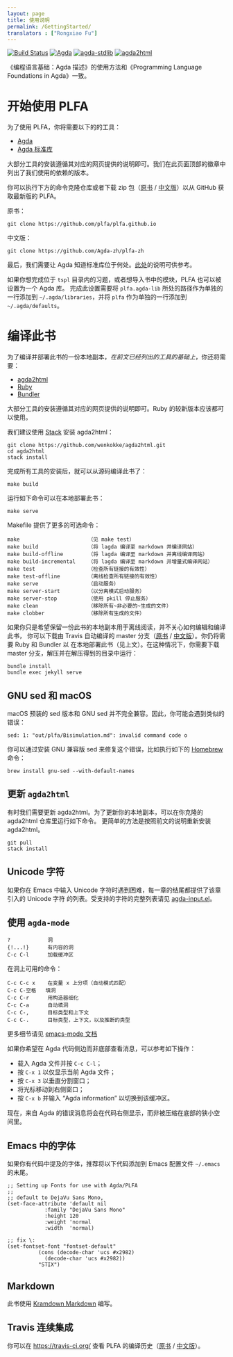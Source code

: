```yaml
---
layout: page
title: 使用说明
permalink: /GettingStarted/
translators : ["Rongxiao Fu"]
---
```


[![Build Status](https://travis-ci.org/Agda-zh/plfa-zh.svg?branch=dev)](https://travis-ci.org/plfa-zh/plfa-zh.github.io)
[![Agda](https://img.shields.io/badge/agda-2.5.4.2-blue.svg)](https://github.com/agda/agda/releases/tag/v2.5.4.2)
[![agda-stdlib](https://img.shields.io/badge/agda--stdlib-0.17-blue.svg)](https://github.com/agda/agda-stdlib/releases/tag/v0.17)
[![agda2html](https://img.shields.io/badge/agda2html-0.2.3.0-blue.svg)](https://github.com/wenkokke/agda2html/releases/tag/v0.2.3.0)

《编程语言基础：Agda 描述》的使用方法和《Programming Language Foundations in Agda》一致。

# 开始使用 PLFA
<!---
Getting Started with PLFA
--->

为了使用 PLFA，你将需要以下的的工具：
<!---
There are several tools you need to work with PLFA:
--->

  - [Agda](https://agda.readthedocs.io/en/latest/getting-started/installation.html)
  - [Agda 标准库](https://github.com/agda/agda-stdlib)

大部分工具的安装遵循其对应的网页提供的说明即可。我们在此页面顶部的徽章中列出了我们使用的依赖的版本。
<!---
For most of the tools, you can simply follow their respective build instructions.
We list the versions of our dependencies on the badges above.
--->

你可以执行下方的命令克隆仓库或者下载 zip 包（[原书](https://github.com/plfa/plfa.github.io/archive/dev.zip) / [中文版](https://github.com/Agda-zh/plfa-zh/archive/dev.zip)）以从 GitHub 获取最新版的 PLFA。
<!---
You can get the latest version of Programming Language Foundations in Agda from Github, 
either by cloning the repository, 
or by downloading [the zip archive](https://github.com/plfa/plfa.github.io/archive/dev.zip):
--->

原书：

    git clone https://github.com/plfa/plfa.github.io 

中文版：

    git clone https://github.com/Agda-zh/plfa-zh

最后，我们需要让 Agda 知道标准库位于何处。[此处](https://agda.readthedocs.io/en/latest/tools/package-system.html#example-using-the-standard-library)的说明可供参考。
<!---
Finally, we need to let Agda know where to find the standard library.
For this, you can follow the instructions [here](https://agda.readthedocs.io/en/latest/tools/package-system.html#example-using-the-standard-library).
--->

如果你想完成位于 `tspl` 目录内的习题，或者想导入书中的模块，PLFA 也可以被设置为一个 Agda 库。
完成此设置需要将 `plfa.agda-lib` 所处的路径作为单独的一行添加到 `~/.agda/libraries`，并将 `plfa` 作为单独的一行添加到 `~/.agda/defaults`。
<!---
It is possible to set up PLFA as an Agda library as well.
If you are trying to complete the exercises found in the `tspl` folder, or otherwise want to import modules from the book, you need to do this.
To do so, add the path to `plfa.agda-lib` to `~/.agda/libraries` and add `plfa` to `~/.agda/defaults`, both on lines of their own.
--->

# 编译此书
<!---
Building the book
--->

为了编译并部署此书的一份本地副本，*在前文已经列出的工具的基础上*，你还将需要：
<!---
To build and host a local copy of the book, there are several tools you need *in addition to those listed above*:
--->

  - [agda2html](https://github.com/wenkokke/agda2html)
  - [Ruby](https://www.ruby-lang.org/en/documentation/installation/)
  - [Bundler](https://bundler.io/#getting-started)

大部分工具的安装遵循其对应的网页提供的说明即可。Ruby 的较新版本应该都可以使用。
<!---
For most of the tools, you can simply follow their respective build instructions.
Most recent versions of Ruby should work.
--->

我们建议使用 [Stack](https://docs.haskellstack.org/en/stable/README/) 安装 agda2html：
<!---
We advise installing agda2html using [Stack](https://docs.haskellstack.org/en/stable/README/):
--->

    git clone https://github.com/wenkokke/agda2html.git
    cd agda2html
    stack install 

完成所有工具的安装后，就可以从源码编译此书了：
<!---
Once you have installed these tools, you can build the book from source:
--->

    make build

运行如下命令可以在本地部署此书：
<!---
You can host your copy of the book locally by running:
--->

    make serve

Makefile 提供了更多的可选命令：
<!--- 
The Makefile offers more than just these options:
--->

    make                      （见 make test）
    make build                （将 lagda 编译至 markdown 并编译网站）
    make build-offline        （将 lagda 编译至 markdown 并离线编译网站）
    make build-incremental    （将 lagda 编译至 markdown 并增量式编译网站）
    make test                 （检查所有链接的有效性）
    make test-offline         （离线检查所有链接的有效性）
    make serve                （启动服务）
    make server-start         （以分离模式启动服务）
    make server-stop          （使用 pkill 停止服务）
    make clean                （移除所有~非必要的~生成的文件）
    make clobber              （移除所有生成的文件）

<!---
    make                      (see make test)
    make build                (builds lagda->markdown and the website)
    make build-offline        (builds lagda->markdown and the website offline)
    make build-incremental    (builds lagda->markdown and the website incrementally)
    make test                 (checks all links are valid)
    make test-offline         (checks all links are valid offline)
    make serve                (starts the server)
    make server-start         (starts the server in detached mode)
    make server-stop          (stops the server, uses pkill)
    make clean                (removes all ~unnecessary~ generated files)
    make clobber              (removes all generated files)
--->

如果你只是希望保留一份此书的本地副本用于离线阅读，并不关心如何编辑和编译此书，
你可以下载由 Travis 自动编译的 master 分支（[原书](https://github.com/plfa/plfa.github.io/archive/master.zip) / [中文版](https://github.com/Agda-zh/plfa-zh/archive/master.zip)）。你仍将需要 Ruby 和 Bundler 以
在本地部署此书（见上文）。在这种情况下，你需要下载 master 分支，解压并在解压得到的目录中运行：
<!---
If you simply wish to have a local copy of the book, e.g. for offline reading,
but don't care about editing and rebuilding the book, you can grab a copy of the
[master branch](https://github.com/plfa/plfa.github.io/archive/master.zip),
which is automatically built using Travis. You will still need Ruby and Bundler
to host the book (see above). To host the book this way, download a copy of the
[master branch](https://github.com/plfa/plfa.github.io/archive/master.zip),
unzip, and from within the directory run
--->

    bundle install
    bundle exec jekyll serve

## GNU sed 和 macOS
<!---
GNU sed and macOS
--->

macOS 预装的 sed 版本和 GNU sed 并不完全兼容。因此，你可能会遇到类似的错误：
<!---
The version of sed that ships with macOS is not fully compatible with the GNU sed.
Therefore, you may get errors such as:
--->
```
sed: 1: "out/plfa/Bisimulation.md": invalid command code o
```
你可以通过安装 GNU 兼容版 sed 来修复这个错误，比如执行如下的 [Homebrew](https://brew.sh/) 命令：
<!---
You can fix this error by installing a GNU compatible version of sed, e.g. using [Homebrew](https://brew.sh/):
--->
```
brew install gnu-sed --with-default-names
```

## 更新 `agda2html`
<!---
Updating `agda2html`
--->

有时我们需要更新 agda2html。为了更新你的本地副本，可以在你克隆的 agda2html 仓库里运行如下命令。
更简单的方法是按照前文的说明重新安装 agda2html。
<!---
Sometimes we have to update agda2html. 
To update your local copy, run the following commands from your clone of the
agda2html repository, or simply follow the installation instructions again:
--->

    git pull
    stack install

## Unicode 字符
<!---
Unicode characters
--->

如果你在 Emacs 中输入 Unicode 字符时遇到困难，每一章的结尾都提供了该章引入的 Unicode 字符
的列表。受支持的字符的完整列表请见 [agda-input.el](https://github.com/agda/agda/blob/master/src/data/emacs-mode/agda-input.el#L194)。
<!---
If you're having trouble typing the Unicode characters into Emacs, the end of
each chapter should provide a list of the unicode characters introduced in that
chapter. For a full list of supported characters, see
[agda-input.el](https://github.com/agda/agda/blob/master/src/data/emacs-mode/agda-input.el#L194).
--->

## 使用 `agda-mode`
<!---
Using `agda-mode`
--->

    ?            洞
    {!...!}      有内容的洞
    C-c C-l      加载缓冲区

<!---
    ?            hole
    {!...!}      hole with contents
    C-c C-l      load buffer
--->

在洞上可用的命令：
<!---
Command to give when in a hole:
--->

    C-c C-c x    在变量 x 上分项（自动模式匹配）
    C-c C-空格   填洞
    C-c C-r      用构造器细化
    C-c C-a      自动填洞
    C-c C-,      目标类型和上下文
    C-c C-.      目标类型，上下文，以及推断的类型

<!---
    C-c C-c x    split on variable x
    C-c C-space  fill in hole
    C-c C-r      refine with constructor
    C-c C-a      automatically fill in hole
    C-c C-,      Goal type and context
    C-c C-.      Goal type, context, and inferred type
--->

更多细节请见 [emacs-mode 文档](https://agda.readthedocs.io/en/latest/tools/emacs-mode.html)
<!---
See
[the emacs-mode docs](https://agda.readthedocs.io/en/latest/tools/emacs-mode.html)
for more details.
--->

如果你希望在 Agda 代码侧边而非底部查看消息，可以参考如下操作：
<!---
If you want to see messages beside rather than below your Agda code,
you can do the following: 
--->

  - 载入 Agda 文件并按 `C-c C-l`；
  - 按 `C-x 1` 以仅显示当前 Agda 文件；
  - 按 `C-x 3` 以垂直分割窗口；
  - 将光标移动到右侧窗口；
  - 按 `C-x b` 并输入 “Agda information” 以切换到该缓冲区。

<!---
Load your Agda file and do `C-c C-l`;
type `C-x 1` to get only your Agda file showing; 
type `C-x 3` to split the window horizontally;
move your cursor to the right-hand half of your frame; 
type `C-x b` and switch to the buffer called "Agda information"
--->

现在，来自 Agda 的错误消息将会在代码右侧显示，而非被压缩在底部的狭小空间里。
<!---
Now, error messages from Agda will appear next to your file, rather than
squished beneath it.
--->

## Emacs 中的字体
<!---
Fonts in Emacs
--->

如果你有代码中提及的字体，推荐将以下代码添加到 Emacs 配置文件 `~/.emacs` 的末尾。
<!---
It is recommended that you add the following to the end of your emacs
configuration file at `~/.emacs`, if you have the mentioned fonts available:
--->

``` elisp
;; Setting up Fonts for use with Agda/PLFA
;;
;; default to DejaVu Sans Mono, 
(set-face-attribute 'default nil
		    :family "DejaVu Sans Mono"
		    :height 120
		    :weight 'normal
		    :width  'normal)

;; fix \:
(set-fontset-font "fontset-default"
		  (cons (decode-char 'ucs #x2982)
			(decode-char 'ucs #x2982))
		  "STIX")
```


## Markdown
<!---
Markdown
--->

此书使用 [Kramdown Markdown](https://kramdown.gettalong.org/syntax.html) 编写。
<!---
The book is written in
[Kramdown Markdown](https://kramdown.gettalong.org/syntax.html).
--->

## Travis 连续集成
<!---
Travis Continuous Integration
--->

你可以在 <https://travis-ci.org/> 查看 PLFA 的编译历史（[原书](https://travis-ci.org/plfa/plfa.github.io) / [中文版](https://travis-ci.org/Agda-zh/plfa-zh)）。
<!---
You can view the build history of PLFA at [travis-ci.org](https://travis-ci.org/plfa/plfa.github.io).
--->